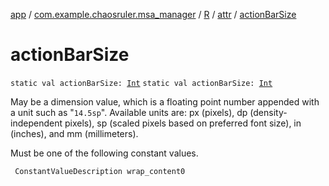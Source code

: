 [app](../../../index.md) / [com.example.chaosruler.msa_manager](../../index.md) / [R](../index.md) / [attr](index.md) / [actionBarSize](.)

# actionBarSize

`static val actionBarSize: `[`Int`](https://kotlinlang.org/api/latest/jvm/stdlib/kotlin/-int/index.html)
`static val actionBarSize: `[`Int`](https://kotlinlang.org/api/latest/jvm/stdlib/kotlin/-int/index.html)

May be a dimension value, which is a floating point number appended with a unit such as "`14.5sp`". Available units are: px (pixels), dp (density-independent pixels), sp (scaled pixels based on preferred font size), in (inches), and mm (millimeters).

Must be one of the following constant values.

     ConstantValueDescription wrap_content0

